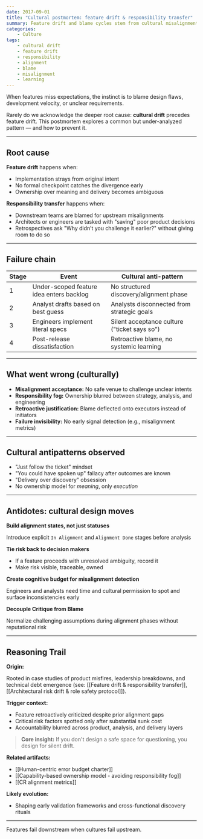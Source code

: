 ```yaml
---
date: 2017-09-01
title: "Cultural postmortem: feature drift & responsibility transfer"
summary: Feature drift and blame cycles stem from cultural misalignment and lack of safe challenge. Early alignment, visible risk, and critique without blame prevent systemic drift.
categories:
    - Culture
tags:
    - cultural drift
    - feature drift
    - responsibility
    - alignment
    - blame
    - misalignment
    - learning
---
```


When features miss expectations, the instinct is to blame design flaws, development velocity, or unclear requirements.

Rarely do we acknowledge the deeper root cause: **cultural drift** precedes feature drift. 
This postmortem explores a common but under-analyzed pattern — and how to prevent it.

---

## Root cause

**Feature drift** happens when:

- Implementation strays from original intent  
- No formal checkpoint catches the divergence early  
- Ownership over meaning and delivery becomes ambiguous

**Responsibility transfer** happens when:

- Downstream teams are blamed for upstream misalignments
- Architects or engineers are tasked with "saving" poor product decisions
- Retrospectives ask "Why didn’t you challenge it earlier?" without giving room to do so

---

## Failure chain

| Stage | Event                                    | Cultural anti-pattern                        |
|-------|------------------------------------------|----------------------------------------------|
| 1     | Under-scoped feature idea enters backlog | No structured discovery/alignment phase      |
| 2     | Analyst drafts based on best guess       | Analysts disconnected from strategic goals   |
| 3     | Engineers implement literal specs        | Silent acceptance culture ("ticket says so") |
| 4     | Post-release dissatisfaction             | Retroactive blame, no systemic learning      |

---

## What went wrong (culturally)

- **Misalignment acceptance:** No safe venue to challenge unclear intents
- **Responsibility fog:** Ownership blurred between strategy, analysis, and engineering
- **Retroactive justification:** Blame deflected onto executors instead of initiators
- **Failure invisibility:** No early signal detection (e.g., misalignment metrics)

---

## Cultural antipatterns observed

- "Just follow the ticket" mindset  
- "You could have spoken up" fallacy after outcomes are known  
- "Delivery over discovery" obsession  
- No ownership model for *meaning*, only *execution*

---

## Antidotes: cultural design moves

**Build alignment states, not just statuses**

Introduce explicit `In Alignment` and `Alignment Done` stages before analysis

**Tie risk back to decision makers**

- If a feature proceeds with unresolved ambiguity, record it
- Make risk visible, traceable, owned

**Create cognitive budget for misalignment detection**

Engineers and analysts need time and cultural permission to spot and surface inconsistencies early

**Decouple Critique from Blame**

Normalize challenging assumptions during alignment phases without reputational risk

---

## Reasoning Trail

**Origin:**  

Rooted in case studies of product misfires, leadership breakdowns, and technical debt emergence (see:  [[Feature drift & responsibility transfer]], [[Architectural risk drift & role safety protocol]]).

**Trigger context:**  

- Feature retroactively criticized despite prior alignment gaps  
- Critical risk factors spotted only after substantial sunk cost  
- Accountability blurred across product, analysis, and delivery layers

> **Core insight:**  If you don't design a safe space for questioning, you design for silent drift.

**Related artifacts:**  

- [[Human-centric error budget charter]]
- [[Capability-based ownership model - avoiding responsibility fog]]
- [[CR alignment metrics]]

**Likely evolution:** 

- Shaping early validation frameworks and cross-functional discovery rituals

---

Features fail downstream when cultures fail upstream.
